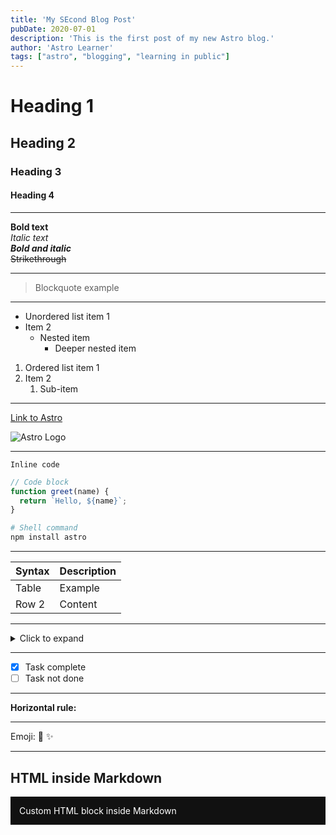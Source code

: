 ```yaml
---
title: 'My SEcond Blog Post'
pubDate: 2020-07-01
description: 'This is the first post of my new Astro blog.'
author: 'Astro Learner'
tags: ["astro", "blogging", "learning in public"]
---
```




# Heading 1
## Heading 2
### Heading 3
#### Heading 4

---

**Bold text**  
*Italic text*  
***Bold and italic***  
~~Strikethrough~~

---

> Blockquote example

---

- Unordered list item 1
- Item 2
  - Nested item
    - Deeper nested item

1. Ordered list item 1
2. Item 2
    1. Sub-item

---

[Link to Astro](https://astro.build)

![Astro Logo](https://docs.astro.build/assets/brand/logo.svg)

---

`Inline code`

```js
// Code block
function greet(name) {
  return `Hello, ${name}`;
}
```

```bash
# Shell command
npm install astro
```

---

| Syntax | Description |
|--------|-------------|
| Table  | Example     |
| Row 2  | Content     |

---

<details>
  <summary>Click to expand</summary>

Hidden content here

</details>

---

- [x] Task complete
- [ ] Task not done

---

**Horizontal rule:**

---

Emoji: 🚀 :sparkles:

<!-- HTML comment, will not render -->

<!-- Astro frontmatter is above -->

---

## HTML inside Markdown

<div style="padding: 1em; background: #111; color: white;">
  Custom HTML block inside Markdown
</div>